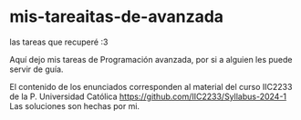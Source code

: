 # mis-tareaitas-de-avanzada
las tareas que recuperé :3

Aquí dejo mis tareas de Programación avanzada, por si a alguien les puede servir de guía.

El contenido de los enunciados corresponden al material del curso IIC2233 de la P. Universidad Católica https://github.com/IIC2233/Syllabus-2024-1
Las soluciones son hechas por mi. 
